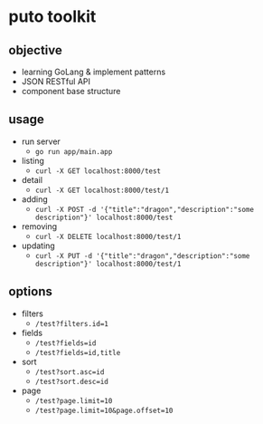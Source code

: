 # puto toolkit

## objective
- learning GoLang & implement patterns
- JSON RESTful API
- component base structure

## usage
- run server
    - `go run app/main.app`
- listing
    - `curl -X GET localhost:8000/test`
- detail
    - `curl -X GET localhost:8000/test/1`
- adding
    - `curl -X POST -d '{"title":"dragon","description":"some description"}' localhost:8000/test`
- removing
    - `curl -X DELETE localhost:8000/test/1`
- updating
    - `curl -X PUT -d '{"title":"dragon","description":"some description"}' localhost:8000/test/1`

## options
- filters
    - `/test?filters.id=1`
- fields
    - `/test?fields=id`
    - `/test?fields=id,title`
- sort
    - `/test?sort.asc=id`
    - `/test?sort.desc=id`
- page
    - `/test?page.limit=10`
    - `/test?page.limit=10&page.offset=10`
